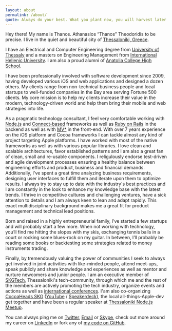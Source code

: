 ```yaml
---
layout: about
permalink: /about/
quote: Always do your best. What you plant now, you will harvest later.
---
```


Hey there! My name is Thanos. Athanasios “Thanos” Theodoridis to be precise. I live in the quiet and beautiful city of [Thessaloniki, Greece](http://en.wikipedia.org/wiki/Thessaloniki).

I have an Electrical and Computer Engineering degree from [University of Thessaly](http://www.inf.uth.gr/?lang=en) and a masters on Engineering Management from [International Hellenic University](http://www.econ.ihu.edu.gr/). I am also a proud alumni of [Anatolia College High School](http://www.anatolia.edu.gr/cms.jsp).

I have been professionally involved with software development since 2009, having developed various iOS and web applications and designed a dozen others. My clients range from non-technical business people and local startups to well-funded companies in the Bay area serving Fortune 500 clients. My core mission is to help my clients increase their value in the modern, technology-driven world and help them bring their mobile and web strategies into life.

As a pragmatic technology consultant, I feel very comfortable working with [Node.js](https://nodejs.org) and [Connect-based](https://github.com/senchalabs/connect) frameworks as well as [Ruby on Rails](http://www.rubyonrails.org) in the backend as well as with [MV*](https://angularjs.org/) in the front-end. With over 7 years experience on the iOS platform and Cocoa frameworks I can tackle almost any kind of project targeting Apple platforms. I have worked with most of the native frameworks as well as with various popular libraries. I love clean and scalable architectures, favor established patterns and I am also a great fan of clean, small and re-usable components. I religulously endorse test-driven and agile development processes ensuring a healthy balance between engineering efforts and product, business and financial demands. Additionally, I've spent a great time analyzing business requirements, designing user interfaces to fulfill them and iterate upon them to optimize results. I always try to stay up to date with the industry's best practices and I am constantly in the look to enhance my knowledge base with the latest trends. I thrive in competitive cultures and challenging ventures, have a sick attention to details and I am always keen to lean and adapt rapidly. This exact multidisciplinary background makes me a great fit for product management and technical lead positions.

Born and raised in a highly entrepreneurial family, I’ve started a few startups and will probably start a few more. When not working with technology, you’ll find me hitting the slopes with my skis, exchanging tennis balls in a court or rocking some blues-rock on my guitar. In between, I’ll probably be reading some books or backtesting some strategies related to money instruments trading.

Finally, by tremendously valuing the power of communities I seek to always get involved in joint activities with like-minded people, attend meet-ups, speak publicly and share knowledge and experiences as well as mentor and nurture newcomers and junior people. I am an executive member of [SKGTech](http://skgtech.io), Thessaloniki's tech-community, through which me and the rest of the members are actively promoting the tech industry, organize events and actions as well as [international conferences](http://www.devitconf.org). I'am also co-organizing [CocoaHeads SKG](http://cocoaheadsskg.github.io) ([YouTube](https://www.youtube.com/channel/UCo7SSmiSt0R9ab1beWsX4ZA) / [Speakerdeck](https://speakerdeck.com/CocoaHeadsSKG)), the local all-things-Apple-dev get together and have been a regular speaker at [Thessaloniki Node.js Meetup](http://www.meetup.com/Thessaloniki-Node-js-Meetup/).

You can always ping me on [Twitter](https://twitter.com/attheodo), [Email](mailto:at@atworks.gr?subject=Hello!) or [Skype](skype:theodoridis.thanos?chat), check out more around my career on [LinkedIn](https://www.linkedin.com/in/attheodo) or fork any of [my code on GitHub](https://github.com/attheodo).
